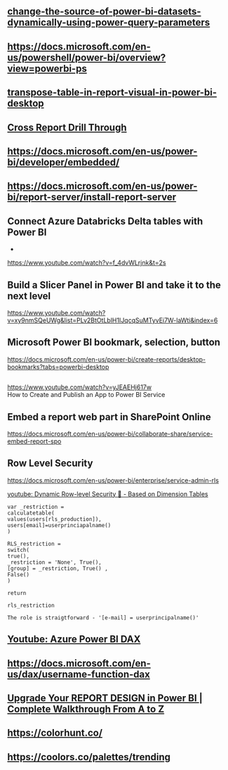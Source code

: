 ## [change-the-source-of-power-bi-datasets-dynamically-using-power-query-parameters](https://radacad.com/change-the-source-of-power-bi-datasets-dynamically-using-power-query-parameters)


## https://docs.microsoft.com/en-us/powershell/power-bi/overview?view=powerbi-ps


## [transpose-table-in-report-visual-in-power-bi-desktop](https://stackoverflow.com/questions/44053408/transpose-table-in-report-visual-in-power-bi-desktop)

## [Cross Report Drill Through](https://docs.microsoft.com/en-us/power-bi/create-reports/desktop-cross-report-drill-through?tabs=powerbi-desktop)

## https://docs.microsoft.com/en-us/power-bi/developer/embedded/

## https://docs.microsoft.com/en-us/power-bi/report-server/install-report-server


## Connect Azure Databricks Delta tables with Power BI  
- 
https://www.youtube.com/watch?v=f_4dvWLrjnk&t=2s


## Build a Slicer Panel in Power BI and take it to the next level
https://www.youtube.com/watch?v=xy9nmSQeUWg&list=PLv2BtOtLblH1IJqcqSuMTyvEi7W-laWti&index=6

## Microsoft Power BI bookmark, selection, button
https://docs.microsoft.com/en-us/power-bi/create-reports/desktop-bookmarks?tabs=powerbi-desktop

## 
https://www.youtube.com/watch?v=yJEAEHj617w   
How to Create and Publish an App to Power BI Service  


## Embed a report web part in SharePoint Online
https://docs.microsoft.com/en-us/power-bi/collaborate-share/service-embed-report-spo

## Row Level Security   
https://docs.microsoft.com/en-us/power-bi/enterprise/service-admin-rls  

[youtube: Dynamic Row-level Security 🔐 - Based on Dimension Tables](https://www.youtube.com/watch?v=Vc_5Jo6DyH8)
```
var _restriction = 
calculatetable(
values(users[rls_production]),
users[email]=userprinciapalname()
)

RLS_restriction = 
switch(
true(),
_restriction = 'None', True(),
[group] = _restriction, True() ,
False()
)

return 

rls_restriction
```

```
The role is straigtforward - '[e-mail] = userprincipalname()'
```

## [Youtube: Azure Power BI DAX](https://www.youtube.com/watch?v=QJw4HkagVWc)
## https://docs.microsoft.com/en-us/dax/username-function-dax


## [Upgrade Your REPORT DESIGN in Power BI | Complete Walkthrough From A to Z](https://www.youtube.com/watch?v=Lfzu74XDyco&t=4s)

## https://colorhunt.co/

## https://coolors.co/palettes/trending  

